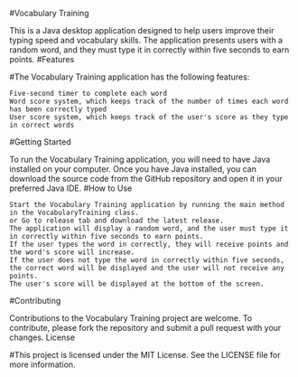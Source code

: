 #Vocabulary Training

This is a Java desktop application designed to help users improve their typing speed and vocabulary skills. The application presents users with a random word, and they must type it in correctly within five seconds to earn points.
#Features

#The Vocabulary Training application has the following features:

    Five-second timer to complete each word
    Word score system, which keeps track of the number of times each word has been correctly typed
    User score system, which keeps track of the user's score as they type in correct words

#Getting Started

To run the Vocabulary Training application, you will need to have Java installed on your computer. Once you have Java installed, you can download the source code from the GitHub repository and open it in your preferred Java IDE.
#How to Use
    
    Start the Vocabulary Training application by running the main method in the VocabularyTraining class.
    or Go to release tab and download the latest release.
    The application will display a random word, and the user must type it in correctly within five seconds to earn points.
    If the user types the word in correctly, they will receive points and the word's score will increase.
    If the user does not type the word in correctly within five seconds, the correct word will be displayed and the user will not receive any points.
    The user's score will be displayed at the bottom of the screen.

#Contributing

Contributions to the Vocabulary Training project are welcome. To contribute, please fork the repository and submit a pull request with your changes.
License

#This project is licensed under the MIT License. See the LICENSE file for more information.
